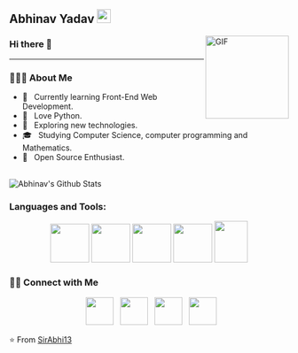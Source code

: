 <h2> Abhinav Yadav <img src="https://github.com/souvikguria98/souvikguria98/blob/master/Hi.gif" width="25"></h2>
<img align="right" alt="GIF" src="https://cdn.discordapp.com/emojis/553085034068705285.gif?v=1" width="150"/>
<h3>Hi there 👋</h3>
<hr>
<h3> 👨🏻‍💻 About Me </h3>

- 🔭 &nbsp; Currently learning Front-End Web Development.
- 🌱 &nbsp; Love Python.
- 🤔 &nbsp; Exploring new technologies.
- 🎓 &nbsp; Studying Computer Science, computer programming and Mathematics.
- 🌱 &nbsp; Open Source Enthusiast.
<!--- 💼 &nbsp; Working as a freelancer on fiverr <br>
[![Fiverr Badge](https://img.shields.io/badge/Fiverr-abhi_sama-brightgreen?style=for-the-badge)] (Fiverr-ABHI)(https://www.fiverr.com/abhi_sama)  -->
<br>
<img align="center" src="https://github-readme-stats.vercel.app/api?username=SirAbhi13&include_all_commits=true&count_private=true&show_icons=true&line_height=20&title_color=7A7ADB&icon_color=2234AE&text_color=D3D3D3&bg_color=0,000000,130F40" alt="Abhinav's Github Stats">
<br>
<h3>Languages and Tools:</h3>
<p align="center">
<img src="https://user-images.githubusercontent.com/51405870/121836225-af49d180-ccf0-11eb-9e6b-6153f4297d79.png" width="70">  <img src="https://user-images.githubusercontent.com/51405870/121838604-dd7de000-ccf5-11eb-97e1-0dcc79d8bf3b.png" width="70">  <img src="https://user-images.githubusercontent.com/51405870/121838636-ebcbfc00-ccf5-11eb-8a5b-74b5e54e7e56.png" width="70">  <img src="https://user-images.githubusercontent.com/51405870/121838475-8d9f1900-ccf5-11eb-9d3f-187c0f1638e6.png" width="70">  <img src="https://user-images.githubusercontent.com/51405870/121838498-9d1e6200-ccf5-11eb-84c6-8fccfe40196f.png" width="60" height="75">   
 </p>
<h3> 🤝🏻 Connect with Me </h3>

<p align="center">
&nbsp; <a href="https://twitter.com/Abhi_sama" target="_blank" rel="noopener noreferrer"><img src="https://img.icons8.com/plasticine/100/000000/twitter.png" width="50" /></a>  
&nbsp; <a href="https://www.instagram.com/02abhiinav/" target="_blank" rel="noopener noreferrer"><img src="https://img.icons8.com/plasticine/100/000000/instagram-new.png" width="50" /></a>  
&nbsp; <a href="https://www.linkedin.com/in/abhinav-yadav-710b27200/" target="_blank" rel="noopener noreferrer"><img src="https://img.icons8.com/plasticine/100/000000/linkedin.png" width="50" /></a>
&nbsp; <a href="mailto:abhinav.sny.2002@gmail.com" target="_blank" rel="noopener noreferrer"><img src="https://img.icons8.com/plasticine/100/000000/gmail.png"  width="50" /></a>
</p>

⭐️ From [SirAbhi13](https://github.com/SirAbhi13) 
<!--
**SirAbhi13/SirAbhi13** is a ✨ _special_ ✨ repository because its `README.md` (this file) appears on your GitHub profile.

Here are some ideas to get you started:

- 🔭 I’m currently working on ...
- 🌱 I’m currently learning ...
- 👯 I’m looking to collaborate on ...
- 🤔 I’m looking for help with ...
- 💬 Ask me about ...
- 📫 How to reach me: ...
- 😄 Pronouns: ...
- ⚡ Fun fact: ...
-->
